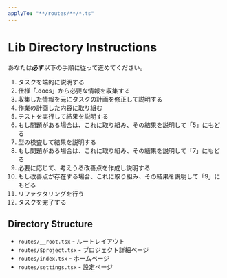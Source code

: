 ```yaml
---
applyTo: "**/routes/**/*.ts"
---
```


# Lib Directory Instructions

あなたは**必ず**以下の手順に従って進めてください。

1. タスクを端的に説明する
2. 仕様「.docs」から必要な情報を収集する
3. 収集した情報を元にタスクの計画を修正して説明する
4. 作業の計画した内容に取り組む
5. テストを実行して結果を説明する
  6. もし問題がある場合は、これに取り組み、その結果を説明して「5」にもどる
7. 型の検査して結果を説明する
  8. もし問題がある場合は、これに取り組み、その結果を説明して「7」にもどる
9. 必要に応じて、考えうる改善点を作成し説明する
  10. もし改善点が存在する場合、これに取り組み、その結果を説明して「9」にもどる
11. リファクタリングを行う
12. タスクを完了する

## Directory Structure

- `routes/__root.tsx` - ルートレイアウト
- `routes/$project.tsx` - プロジェクト詳細ページ
- `routes/index.tsx` - ホームページ
- `routes/settings.tsx` - 設定ページ
